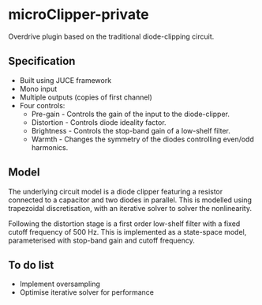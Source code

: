 # microClipper-private

Overdrive plugin based on the traditional diode-clipping circuit.

## Specification

- Built using JUCE framework
- Mono input
- Multiple outputs (copies of first channel)
- Four controls:
  - Pre-gain - Controls the gain of the input to the diode-clipper.
  - Distortion - Controls diode ideality factor.
  - Brightness - Controls the stop-band gain of a low-shelf filter.
  - Warmth - Changes the symmetry of the diodes controlling even/odd harmonics.

## Model

The underlying circuit model is a diode clipper featuring a resistor connected to a capacitor and two diodes in parallel. This is modelled using trapezoidal discretisation, with an iterative solver to solver the nonlinearity.

Following the distortion stage is a first order low-shelf filter with a fixed cutoff frequency of 500 Hz. This is implemented as a state-space model, parameterised with stop-band gain and cutoff frequency.

## To do list

- Implement oversampling
- Optimise iterative solver for performance
